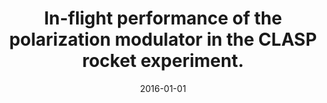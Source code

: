 ---
title: "In-flight performance of the polarization modulator in the CLASP rocket experiment."
collection: publications
permalink: /publications/2016-ishikawa
date: 2016-01-01
line_author: 'S. Ishikawa, T. Shimizu, R. Kano, T. Bando, R. Ishikawa, <b>G. Giono</b>, D. L. Beabout, B. L. Beabout, S. Nakayama, T. Tajima'
line_title: "“In-flight performance of the polarization modulator in the CLASP rocket experiment.”"
line_journal: '<i>Proceedings of the SPIE</i>, Volume 9905, (2016)'
doi: '10.1117/12.2232278'
---